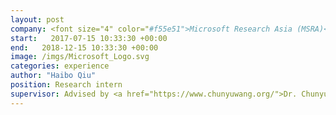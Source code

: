 ```yaml
---
layout: post
company: <font size="4" color="#f55e51">Microsoft Research Asia (MSRA)</font>
start:   2017-07-15 10:33:30 +00:00
end:   2018-12-15 10:33:30 +00:00
image: /imgs/Microsoft_Logo.svg
categories: experience 
author: "Haibo Qiu"
position: Research intern
supervisor: Advised by <a href="https://www.chunyuwang.org/">Dr. Chunyu Wang</a> and <a href="https://scholar.google.com/citations?user=_cUfvYQAAAAJ&hl=en">Prof. Wenjun Zeng</a>
---
```


